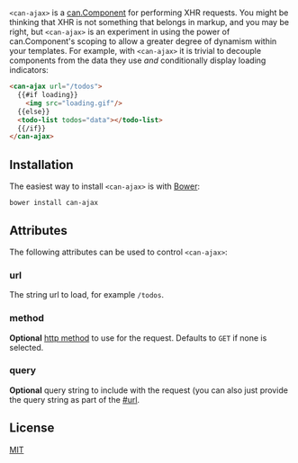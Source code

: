 # <can-ajax>

`<can-ajax>` is a [can.Component](http://canjs.com/docs/can.Component.html) for performing XHR requests. You might be thinking that XHR is not something that belongs in markup, and you may be right, but `<can-ajax>` is an experiment in using the power of can.Component's scoping to allow a greater degree of dynamism within your templates. For example, with `<can-ajax>` it is trivial to decouple components from the data they use *and* conditionally display loading indicators:

```html
<can-ajax url="/todos">
  {{#if loading}}
    <img src="loading.gif"/>
  {{else}}
  <todo-list todos="data"></todo-list>
  {{/if}}
</can-ajax>
```

## Installation

The easiest way to install `<can-ajax>` is with [Bower](http://bower.io/):

```shell
bower install can-ajax
```

## Attributes

The following attributes can be used to control `<can-ajax>`:

### url

The string url to load, for example `/todos`.

### method

**Optional** [http method](http://en.wikipedia.org/wiki/Hypertext_Transfer_Protocol#Request_methods) to use for the request. Defaults to `GET` if none is selected.

### query

**Optional** query string to include with the request (you can also just provide the query string as part of the [#url](url).

## License

[MIT](http://opensource.org/licenses/MIT)
